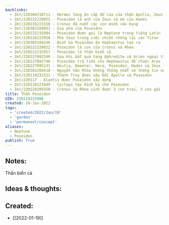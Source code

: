 ```yaml
---
backlinks:
  - Zet/220304210711 - Hermes từng ăn cắp đồ của của thần Apollo, Zeus, Ares, Poseidon
  - Zet/220222220052 - Poseidon là anh của Zeus và em của Hades
  - Zet/220226223156 - Cronus đã nuốt các con mình vào bụng
  - Zet/220303204951 - Gia phả của Poseidon
  - Zet/220222215904 - Poseidon được gọi là Neptune trong tiếng Latin
  - Zet/220228222058 - Phe Zeus trong cuộc chiến chống lại các Titan
  - Zet/220303204246 - Đinh ba Poseidon do Hephaestus tạo ra
  - Zet/220222220022 - Poseidon là con của Cronus và Rhea
  - Zet/220222215957 - Poseidon là thần biển cả
  - Zet/220227092540 - Sau khi bắt quả tang Aphrodite và Aries ngoại tình, Hephaestus bắt họ bằng lưới vàng và mời các thần chứng kiến
  - Zet/220227092746 - Poseidon trả tiền cho Hephaestus để chuộc Ares
  - Zet/220227095131 - Hestia, Demeter, Hera, Poseidon, Hades và Zeus là con của Cronus và Rhea
  - Zet/220303204410 - Nguyễn Văn Khỏa không thống nhất về thông tin người tạo ra đinh ba Poseidon
  - Zet/220119231521 - Thành Troy được xây bởi Apollo và Poseidon
  - Zet/220117 - Alantis được Poseidon xây dựng
  - Zet/220228221849 - Cyclops tạo đinh ba cho Poseidon
  - Zet/220228205550 - Cronus và Rhea sinh được 3 con trai, 3 con gái
title: Thần Poseidon
UID: 220119233908
created: 19-Jan-2022
tags:
  - 'created/2022/Jan/19'
  - 'garden'
  - 'permanent/concept'
aliases:
  - Neptune
  - Poseidon
publish: True
---
```


## Notes:
Thần biển cả

## Ideas & thoughts:



## Created:
- [[2022-01-19]]
